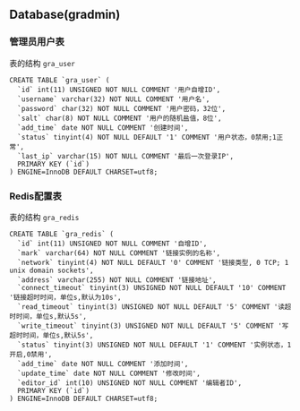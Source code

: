 ## Database(gradmin)

### 管理员用户表

表的结构 `gra_user`
    
    CREATE TABLE `gra_user` (
      `id` int(11) UNSIGNED NOT NULL COMMENT '用户自增ID',
      `username` varchar(32) NOT NULL COMMENT '用户名',
      `password` char(32) NOT NULL COMMENT '用户密码，32位',
      `salt` char(8) NOT NULL COMMENT '用户的随机盐值，8位',
      `add_time` date NOT NULL COMMENT '创建时间',
      `status` tinyint(4) NOT NULL DEFAULT '1' COMMENT '用户状态，0禁用;1正常',
      `last_ip` varchar(15) NOT NULL COMMENT '最后一次登录IP',
      PRIMARY KEY (`id`)
    ) ENGINE=InnoDB DEFAULT CHARSET=utf8;
    


### Redis配置表

表的结构 `gra_redis`

    
    CREATE TABLE `gra_redis` (
      `id` int(11) UNSIGNED NOT NULL COMMENT '自增ID',
      `mark` varchar(64) NOT NULL COMMENT '链接实例的名称',
      `network` tinyint(4) NOT NULL DEFAULT '0' COMMENT '链接类型, 0 TCP; 1 unix domain sockets',
      `address` varchar(255) NOT NULL COMMENT '链接地址',
      `connect_timeout` tinyint(3) UNSIGNED NOT NULL DEFAULT '10' COMMENT '链接超时时间，单位s,默认为10s',
      `read_timeout` tinyint(3) UNSIGNED NOT NULL DEFAULT '5' COMMENT '读超时时间，单位s,默认5s',
      `write_timeout` tinyint(3) UNSIGNED NOT NULL DEFAULT '5' COMMENT '写超时时间，单位s,默认5s',
      `status` tinyint(3) UNSIGNED NOT NULL DEFAULT '1' COMMENT '实例状态，1开启,0禁用',
      `add_time` date NOT NULL COMMENT '添加时间',
      `update_time` date NOT NULL COMMENT '修改时间',
      `editor_id` int(10) UNSIGNED NOT NULL COMMENT '编辑者ID',
      PRIMARY KEY (`id`)
    ) ENGINE=InnoDB DEFAULT CHARSET=utf8;
    
